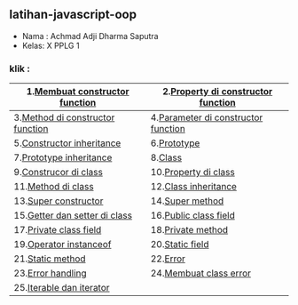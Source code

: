 ## latihan-javascript-oop

- Nama : Achmad Adji Dharma Saputra
- Kelas: X PPLG 1

### klik :

| 1.[Membuat constructor function](OOP/Membuat%20constructor%20function/) | 2.[Property di constructor function](OOP/Property%20di%20constructor%20function/) |
| ----- | --- |
| 3.[Method di constructor function](OOP/Method%20di%20constructor%20function/) | 4.[Parameter di constructor function](OOP/Parameter%20di%20constructor%20function/) |
| 5.[Constructor inheritance](OOP/Constructor%20inheritance/) | 6.[Prototype](OOP/Prototype/)  |
| 7.[Prototype inheritance](OOP/Prototype%20inheritance/) | 8.[Class](OOP/Class/) |
| 9.[Construcor di class]() | 10.[Property di class]() |
| 11.[Method di class]() | 12.[Class inheritance]() |
| 13.[Super constructor]() | 14.[Super method]() |
| 15.[Getter dan setter di class]() | 16.[Public class field]() |
| 17.[Private class field]() | 18.[Private method]() |
| 19.[Operator instanceof]() | 20.[Static field]() |
| 21.[Static method]() | 22.[Error]() |
| 23.[Error handling]() | 24.[Membuat class error]() |
| 25.[Iterable dan iterator]() |  |

### 

### 

### 

### 

### 

### 

### 

### 

### 

### 

### 

### 

### 

### 

### 

### 

### 

### 

### 

### 

### 

### 

### 

### 

### 

### []()